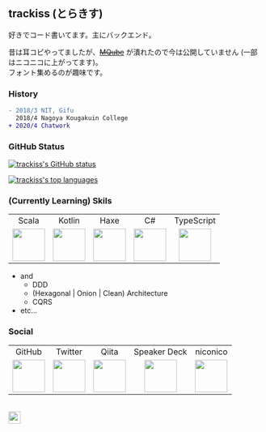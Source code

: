 ## trackiss (とらきす)

好きでコード書いてます。主にバックエンド。

昔は耳コピやってましたが、[~~MQube~~](https://mqube.net) が潰れたので今は公開していません (一部はニコニコに上がってます)。  
フォント集めるのが趣味です。

### History

```diff
- 2018/3 NIT, Gifu
  2018/4 Nagoya Kougakuin College
+ 2020/4 Chatwork
```

### GitHub Status

[![trackiss's GitHub status](https://github-readme-stats.vercel.app/api?username=trackiss&show_icons=true&count_private=true&hide=issues)](https://github.com/trackiss?tab=repositories)

[![trackiss's top languages](https://github-readme-stats.vercel.app/api/top-langs/?username=trackiss&hide=html,css,javascript)](https://github.com/trackiss?tab=repositories)

### (Currently Learning) Skils

<table>
 <tbody>
  <tr align="center">
   <td>Scala</td>
   <td>Kotlin</td>
   <td>Haxe</td>
   <td>C#</td>
   <td>TypeScript</td>
  </tr>
  <tr align="center">
   <td>
        <a href="https://www.scala-lang.org/">
          <img width="64" src="https://cdn.jsdelivr.net/npm/simple-icons@3.4.0/icons/scala.svg">
          </a>
      </td>
   <td>
        <a href="https://kotlinlang.org/">
          <img width="64" src="https://cdn.jsdelivr.net/npm/simple-icons@3.4.0/icons/kotlin.svg">
          </a>
      </td>
   <td>
        <a href="https://haxe.org/">
          <img width="64" src="https://cdn.jsdelivr.net/npm/simple-icons@3.4.0/icons/haxe.svg">
          </a>
      </td>
   <td>
        <a href="https://github.com/dotnet/csharplang">
          <img width="64" src="https://cdn.jsdelivr.net/npm/simple-icons@3.4.0/icons/csharp.svg">
          </a>
      </td>
   <td>
        <a href="https://www.typescriptlang.org/">
          <img width="64" src="https://cdn.jsdelivr.net/npm/simple-icons@3.4.0/icons/typescript.svg">
          </a>
      </td>
  </tr>
 </tbody>
</table>

- and
  - DDD
  - (Hexagonal | Onion | Clean) Architecture
  - CQRS
- etc...

### Social

<table>
 <tbody>
  <tr align="center">
   <td>GitHub</td>
   <td>Twitter</td>
   <td>Qiita</td>
   <td>Speaker Deck</td>
      <td>niconico</td>
  </tr>
  <tr align="center">
   <td>
        <a href="https://github.com/trackiss">
          <img width="64" src="https://cdn.jsdelivr.net/npm/simple-icons@3.4.0/icons/github.svg">
          </a>
      </td>
   <td>
        <a href="https://twitter.com/trackiss">
          <img width="64" src="https://cdn.jsdelivr.net/npm/simple-icons@3.4.0/icons/twitter.svg">
          </a>
      </td>
   <td>
        <a href="https://qiita.com/trackiss">
          <img width="64" src="https://cdn.jsdelivr.net/npm/simple-icons@3.4.0/icons/qiita.svg">
          </a>
      </td>
   <td>
        <a href="https://speakerdeck.com/trackiss">
          <img width="64" src="https://cdn.jsdelivr.net/npm/simple-icons@3.4.0/icons/speakerdeck.svg">
          </a>
      </td>
   <td>
        <a href="https://www.upload.nicovideo.jp/garage/videos">
          <img width="64" src="https://cdn.jsdelivr.net/npm/simple-icons@3.4.0/icons/niconico.svg">
          </a>
      </td>
  </tr>
 </tbody>
</table>

<br>

<img text-align="left" height="24" src="https://profile-counter.glitch.me/trackiss/count.svg">
